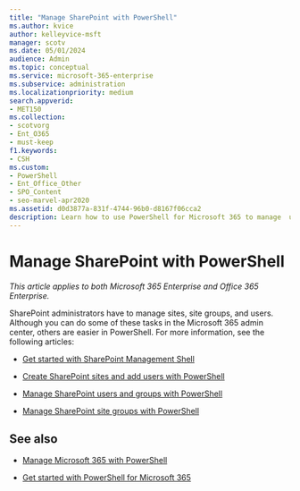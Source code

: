 ```yaml
---
title: "Manage SharePoint with PowerShell"
ms.author: kvice
author: kelleyvice-msft
manager: scotv
ms.date: 05/01/2024
audience: Admin
ms.topic: conceptual
ms.service: microsoft-365-enterprise
ms.subservice: administration
ms.localizationpriority: medium
search.appverid:
- MET150
ms.collection: 
- scotvorg
- Ent_O365
- must-keep
f1.keywords:
- CSH
ms.custom:
- PowerShell
- Ent_Office_Other
- SPO_Content
- seo-marvel-apr2020
ms.assetid: d0d3877a-831f-4744-96b0-d8167f06cca2
description: Learn how to use PowerShell for Microsoft 365 to manage  users, groups, and site groups.
---
```


# Manage SharePoint with PowerShell

*This article applies to both Microsoft 365 Enterprise and Office 365 Enterprise.*

SharePoint administrators have to manage sites, site groups, and users. Although you can do some of these tasks in the Microsoft 365 admin center, others are easier in PowerShell. For more information, see the following articles:

- [Get started with SharePoint Management Shell](/powershell/sharepoint/sharepoint-online/connect-sharepoint-online)

- [Create SharePoint sites and add users with PowerShell](create-sharepoint-sites-and-add-users-with-powershell.md)

- [Manage SharePoint users and groups with PowerShell](manage-sharepoint-users-and-groups-with-powershell.md)

- [Manage SharePoint site groups with PowerShell](manage-sharepoint-site-groups-with-powershell.md)

## See also

- [Manage Microsoft 365 with PowerShell](manage-microsoft-365-with-microsoft-365-powershell.md)

- [Get started with PowerShell for Microsoft 365](getting-started-with-microsoft-365-powershell.md)
